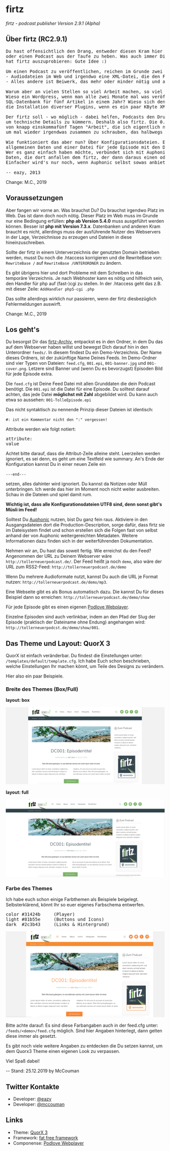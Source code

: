 # firtz


*firtz - podcast publisher*
*Version 2.9.1 (Alpha)*

## Über firtz (RC2.9.1)

<pre>
Du hast offensichtlich den Drang, entweder diesen Kram hier auszuprobieren,
oder einen Podcast aus der Taufe zu heben. Was auch immer Dich dazu bewogen
hat firtz auszuprobieren: Gute Idee :)

Um einen Podcast zu veröffentlichen, reichen im Grunde zwei Dinge:
- Audiodateien im Web und irgendwo eine XML-Datei, die den Feed beschreibt.
- Alles andere ist Beiwerk, das mehr oder minder nötig und arbeitsintensiv ist.

Warum aber an vielen Stellen so viel Arbeit machen, so viel Ballast herumschleppen?
Wieso ein Wordpress, wenn man alle zwei Monate mal was veröffentlicht? Wieso eine
SQL-Datenbank für fünf Artikel in einem Jahr? Wieso sich den Kopf zerbrechen über
die Installation diverser Plugins, wenn es ein paar KByte XML tun?

Der firtz soll - wo möglich - dabei helfen, Podcasts den Druck zu nehmen, sich
um technische Details zu kümmern. Deshalb also firtz. Die 0.1 war das Ergebnis
von knapp einskommafünf Tagen "Arbeit", die ich eigentlich nur gemacht habe,
um mal wieder irgendwas zusammen zu schrauben, das halbwegs funktioniert.

Wie funktioniert das aber nun? Über Konfigurationsdateien. Eine für den Feed mit
allgemeinen Daten und einer Datei für jede Episode mit den Details eben jener.
Wer es ganz einfach haben möchte, verbündet sich mit Auphonic und überlässt alle
Daten, die dort anfallen dem firtz, der dann daraus einen oder mehrere Feeds erzeugt.
Einfacher wird's nur noch, wenn Auphonic selbst sowas anbietet ;)

-- eazy, 2013
</pre>

Change: M.C., 2019

## Voraussetzungen

Aber fangen wir vorne an. Was brauchst Du? Du brauchst irgendwo Platz im Web.
Das ist dann doch noch nötig. Dieser Platz im Web muss im Grunde nur eine
Bedingung erfüllen: **php ab Version 5.4.0** muss ausgeführt werden können.
Besser ist **php mit Version 7.3.x**. Datenbanken und anderen Kram braucht
es nicht, allerdings muss der ausführende Nutzer des Webservers in der Lage,
Verzeichnisse zu erzeugen und Dateien in diese hineinzuschreiben.

Sollte der firtz in einem Unterverzeichnis der genutzten Domain betrieben werden,
musst Du noch die .htaccess korrigieren und die RewriteBase von:
`RewriteBase /` auf `RewriteBase /UNTERORDNER` zu ändern.

Es gibt übrigens hier und dort Probleme mit dem Schreiben in das temporäre
Verzeichnis. Je nach Webhoster kann es nötig und hilfreich sein, den Handler
für php auf (fast-)cgi zu stellen. In der .htaccess geht das z.B. mit dieser
Zeile:  `AddHandler php5-cgi .php`

Das sollte allerdings wirklich nur passieren, wenn der firtz diesbezüglich
Fehlermeldungen auswirft.

Change: M.C., 2019

## Los geht's

Du besorgst Dir das [firtz-Archiv](https://github.com/Firtz-Designs/firtz3.0),
entpackst es in den Ordner, in dem Du das auf dem Webserver haben willst und
bewegst Dich darauf hin in den Unterordner `feeds/`. In diesem findest Du
ein Demo-Verzeichnis. Der Name dieses Ordners, ist der zukünftige Name
Deines Feeds. Im Demo-Ordner sind vier Typen von Dateien: `feed.cfg`,
`001.epi`, `001-banner.jpg` und `001-cover.png`. Letzere sind Banner und
(wenn Du es bevorzugst) Episoden Bild für jede Episode extra.

Die `feed.cfg` ist Deine Feed Datei mit allen Grunddaten die dein Podcast
benötigt. Die `001.epi` ist die Datei für eine Episode. Du solltest darauf
achten, das jede Datei **möglichst mit Zahl** abgebildet wird. Du kann auch
etwa so aussehen: `001-TolleEpisode.epi`


Das nicht syntaktisch zu nennende Prinzip dieser Dateien ist identisch:

`#: ist ein Kommentar nicht den ":" vergessen!`

Attribute werden wie folgt notiert:

<pre>
attribute:
value
</pre>

Achtet bitte darauf, dass die Attribut-Zeile alleine steht. Leerzeilen
werden ignoriert, es sei denn, es geht um eine Textfeld wie summary.
An's Ende der Konfiguration kannst Du in einer neuen Zeile ein

`---end---`

setzen, alles dahinter wird ignoriert. Du kannst da Notizen oder Müll
unterbringen. Ich werde das hier im Moment noch nicht weiter ausbreiten.
Schau in die Dateien und spiel damit rum.

**Wichtig ist, dass alle Konfigurationsdateien UTF8 sind, denn sonst gibt's
Müsli im Feed!**

Solltest Du [Auphonic](http://auphonic.com/) nutzen, bist Du ganz fein raus.
Aktiviere in den Ausgangsdateien dort die Production-Description,
sorge dafür, dass firtz sie im Dateisystem findet und schon erstellen
sich die Folgen fast von selbst anhand der von Auphonic weitergereichten
Metadaten. Weitere Informationen dazu finden sich in der weiterführenden
Dokumentation.

Nehmen wir an, Du hast das soweit fertig. Wie erreichst du den Feed?
Angenommen der URL zu Deinem Webserver wäre `http://tollerneuerpodcast.de/`.
Der Feed heißt ja noch `demo`, also wäre der URL zum RSS2-Feed:
`http://tollerneuerpodcast.de/demo`

Wenn Du mehrere Audioformate nutzt, kannst Du auch die URL je Format nutzen:
`http://tollerneuerpodcast.de/demo/mp3`.

Eine Webseite gibt es als Bonus automatisch dazu. Die kannst Du für dieses
Beispiel dann so erreichen: `http://tollerneuerpodcast.de/demo/show`

Für jede Episode gibt es einen eigenen [Podlove Webplayer](https://github.com/gerritvanaaken/podlove-web-player).

Einzelne Episoden sind auch verlinkbar, indem an den Pfad der Slug der
Episode (praktisch der Dateiname ohne Endung) angehangen wird:
`http://tollerneuerpodcst.de/demo/show/001`.

## Das Theme und Layout: QuorX 3

QuorX ist einfach veränderbar. Du findest die Einstellungen unter:
`/templates/default/template.cfg`. Ich habe Euch schon beschrieben, welche
Einstellungen Ihr machen könnt, um Teile des Designs zu verändern.

Hier also ein paar Beispiele.

### Breite des Themes (Box/Full)

**layout: box**

<img src="https://raw.githubusercontent.com/Firtz-Designs/firtz3.0/master/doc/img/screen1.png">

**layout: full**

<img src="https://raw.githubusercontent.com/Firtz-Designs/firtz3.0/master/doc/img/screen2.png">


### Farbe des Themes

Ich habe euch schon einige Farbthemen als Beispiele beigelegt.
Selbsterklärend, könnt Ihr so euer eigenes Farbschema entwerfen.

<pre>
color #31424b     (Player)
light #81b55e     (Buttons und Icons)
dark  #2c3b43     (Links & Hintergrund)
</pre>

<img src="https://raw.githubusercontent.com/Firtz-Designs/firtz3.0/master/doc/img/screen3.png">

Bitte achte darauf: Es sind diese Farbangaben auch in der feed.cfg
unter: `/feeds/<demo>/feed.cfg` möglich. Sind hier Angaben hinterlegt,
dann gelten diese immer als gesetzt.

Es gibt noch viele weitere Angaben zu entdecken die Du setzen kannst,
um dem Quorx3 Theme einen eigenen Look zu verpassen.

Viel Spaß dabei!

-- Stand: 25.12.2019 by McCouman


## Twitter Kontakte

- Developer: [@eazy](https://twitter.com/eazyliving)
- Developer: [@mccouman](https://twitter.com/mccouman)


## Links

- Theme: [QuorX 3](https://github.com/Firtz-Designs/QuorX-III)
- Framework: [fat free framework](https://github.com/bcosca/fatfree)
- Componense: [Podlove Webplayer](https://github.com/gerritvanaaken/podlove-web-player)
